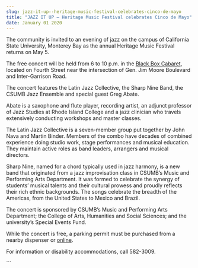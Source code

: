 ```yaml
---
slug: jazz-it-up--heritage-music-festival-celebrates-cinco-de-mayo
title: "JAZZ IT UP – Heritage Music Festival celebrates Cinco de Mayo"
date: January 01 2020
---
```


 
<p>
  The community is invited to an evening of jazz on the campus of California
  State University, Monterey Bay as the annual Heritage Music Festival returns
  on May 5.
</p>
<p>
  The free concert will be held from 6 to 10 p.m. in the
  <a href="https://csumb.edu/maps">Black Box Cabaret</a>, located on Fourth
  Street near the intersection of Gen. Jim Moore Boulevard and
  Inter&#45;Garrison Road.
</p>
<p>
  The concert features the Latin Jazz Collective, the Sharp Nine Band, the CSUMB
  Jazz Ensemble and special guest Greg Abate.
</p>
<p>
  Abate is a saxophone and flute player, recording artist, an adjunct professor
  of Jazz Studies at Rhode Island College and a jazz clinician who travels
  extensively conducting workshops and master classes.
</p>
<p>
  The Latin Jazz Collective is a seven&#45;member group put together by John
  Nava and Martin Binder. Members of the combo have decades of combined
  experience doing studio work, stage performances and musical education. They
  maintain active roles as band leaders, arrangers and musical directors.
</p>
<p>
  Sharp Nine, named for a chord typically used in jazz harmony, is a new band
  that originated from a jazz improvisation class in CSUMB’s Music and
  Performing Arts Department. It was formed to celebrate the synergy of
  students’ musical talents and their cultural prowess and proudly reflects
  their rich ethnic backgrounds. The songs celebrate the breadth of the
  Americas, from the United States to Mexico and Brazil.
</p>
<p>
  The concert is sponsored by CSUMB’s Music and Performing Arts Department; the
  College of Arts, Humanities and Social Sciences; and the university’s Special
  Events Fund.
</p>
<p>
  While the concert is free, a parking permit must be purchased from a nearby
  dispenser or <a href="https://csumb.edu/parking/buy&#45;permit">online</a>.
</p>
<p>For information or disability accommodations, call 582&#45;3009.</p>
```

